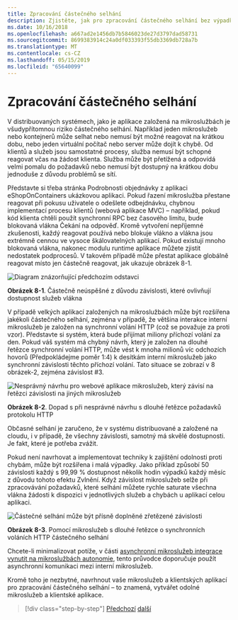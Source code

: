 ```yaml
---
title: Zpracování částečného selhání
description: Zjistěte, jak pro zpracování částečného selhání bez výpadku. Mikroslužby nemusí být plně funkční, ale stále může být schopen provádět některé užitečné práce.
ms.date: 10/16/2018
ms.openlocfilehash: a667ad2e1456db7b5846023de27d3797dad58731
ms.sourcegitcommit: 8699383914c24a0df033393f55db3369db728a7b
ms.translationtype: MT
ms.contentlocale: cs-CZ
ms.lasthandoff: 05/15/2019
ms.locfileid: "65640099"
---
```

# <a name="handle-partial-failure"></a>Zpracování částečného selhání

V distribuovaných systémech, jako je aplikace založená na mikroslužbách je všudypřítomnou riziko částečného selhání. Například jeden mikroslužeb nebo kontejnerů může selhat nebo nemusí být možné reagovat na krátkou dobu, nebo jeden virtuální počítač nebo server může dojít k chybě. Od klientů a služeb jsou samostatné procesy, služba nemusí být schopné reagovat včas na žádost klienta. Služba může být přetížená a odpovídá velmi pomalu do požadavků nebo nemusí být dostupný na krátkou dobu jednoduše z důvodu problémů se sítí.

Představte si třeba stránka Podrobnosti objednávky z aplikaci eShopOnContainers ukázkovou aplikaci. Pokud řazení mikroslužba přestane reagovat při pokusu uživatele o odešlete odbejdnávku, chybnou implementací procesu klientů (webová aplikace MVC) – například, pokud kód klienta chtěli použít synchronní RPC bez časového limitu, bude blokovaná vlákna Čekání na odpověď. Kromě vytvoření nepříjemné zkušenosti, každý reagovat používá nebo blokuje vlákno a vlákna jsou extrémně cennou ve vysoce škálovatelných aplikací. Pokud existují mnoho blokovaná vlákna, nakonec modulu runtime aplikace můžete zjistit nedostatek podprocesů. V takovém případě může přestat aplikace globálně reagovat místo jen částečně reagovat, jak ukazuje obrázek 8-1.

![Diagram znázorňující předchozím odstavci](./media/image1.png)

**Obrázek 8-1**. Částečně neúspěšné z důvodu závislosti, které ovlivňují dostupnost služeb vlákna

V případě velkých aplikací založených na mikroslužbách může být rozšířena jakékoli částečného selhání, zejména v případě, že většina interakce interní mikroslužeb je založen na synchronní volání HTTP (což se považuje za proti vzor). Představte si systém, která bude přijímat miliony příchozí volání za den. Pokud váš systém má chybný návrh, který je založen na dlouhé řetězce synchronní volání HTTP, může vést k mnoha milionů víc odchozích hovorů (Předpokládejme poměr 1:4) k desítkám interní mikroslužeb jako synchronní závislosti těchto příchozí volání. Tato situace se zobrazí v 8 obrázek-2, zejména závislost \#3.

![Nesprávný návrhu pro webové aplikace mikroslužeb, který závisí na řetězci závislosti na jiných mikroslužeb](./media/image2.png)

**Obrázek 8-2**. Dopad s při nesprávné návrhu s dlouhé řetězce požadavků protokolu HTTP

Občasné selhání je zaručeno, že v systému distribuované a založené na cloudu, i v případě, že všechny závislosti, samotný má skvělé dostupnosti. Je fakt, které je potřeba zvážit.

Pokud není navrhovat a implementovat techniky k zajištění odolnosti proti chybám, může být rozšířena i malá výpadky. Jako příklad způsobí 50 závislosti každý s 99,99 % dostupnost několik hodin výpadků každý měsíc z důvodu tohoto efektu Zvlnění. Když závislost mikroslužeb selže při zpracovávání požadavků, které selhání můžete rychle saturate všechna vlákna žádosti k dispozici v jednotlivých služeb a chybách u aplikací celou aplikaci.

![Částečné selhání může být přísně doplněné zřetězené závislosti](./media/image3.png)

**Obrázek 8-3**. Pomocí mikroslužeb s dlouhé řetězce o synchronních voláních HTTP částečného selhání

Chcete-li minimalizovat potíže, v části [asynchronní mikroslužeb integrace vynutit na mikroslužbách autonomie](../architect-microservice-container-applications/communication-in-microservice-architecture.md#asynchronous-microservice-integration-enforces-microservices-autonomy), tento průvodce doporučuje použít asynchronní komunikaci mezi interní mikroslužeb.

Kromě toho je nezbytné, navrhnout vaše mikroslužeb a klientských aplikací pro zpracování částečného selhání – to znamená, vytvářet odolné mikroslužeb a klientské aplikace.

>[!div class="step-by-step"]
>[Předchozí](index.md)
>[další](partial-failure-strategies.md)
